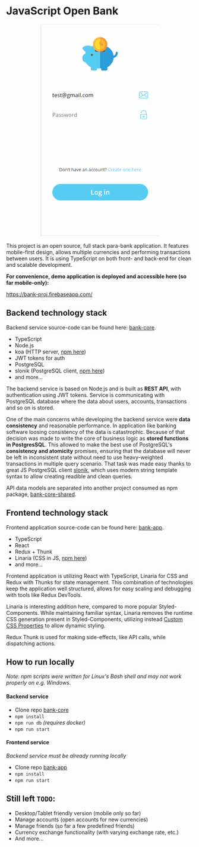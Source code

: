 # JavaScript Open Bank

<p align="center">
  <img src="bank-proj.gif" width="320" height="568">
</p>

This project is an open source, full stack para-bank application. It features mobile-first design, allows multiple currencies and performing transactions between users. It is using TypeScript on both front- and back-end for clean and scalable development.

**For convenience, demo application is deployed and accessible here (so far mobile-only):**

https://bank-proj.firebaseapp.com/

#### 

## Backend technology stack
Backend service source-code can be found here: [bank-core](https://github.com/radoslaw-medryk/bank-core).

- TypeScript
- Node.js
- koa (HTTP server, [npm here](https://www.npmjs.com/package/koa))
- JWT tokens for auth
- PostgreSQL
- slonik (PostgreSQL client, [npm here](https://www.npmjs.com/package/slonik))
- and more...

The backend service is based on Node.js and is built as **REST API**, with authentication using JWT tokens. Service is communicating with PostgreSQL database where the data about users, accounts, transactions and so on is stored.

One of the main concerns while developing the backend service were **data consistency** and reasonable performance. In application like banking software loosing consistency of the data is catastrophic. Because of that decision was made to write the core of business logic as **stored functions in PostgresSQL**. This allowed to make the best use of PostgreSQL's **consistency and atomicity** promises, ensuring that the database will never be left in inconsistent state without need to use heavy-weighted transactions in multiple query scenario. That task was made easy thanks to great JS PostgreSQL client [slonik](https://www.npmjs.com/package/slonik), which uses modern string template syntax to allow creating readible and clean queries.

API data models are separated into another project consumed as npm package, [bank-core-shared](https://github.com/radoslaw-medryk/bank-core-shared).

## Frontend technology stack
Frontend application source-code can be found here: [bank-app](https://github.com/radoslaw-medryk/bank-app).

- TypeScript
- React
- Redux + Thunk
- Linaria (CSS in JS, [npm here](https://www.npmjs.com/package/linaria))
- and more...

Frontend application is utilizing React with TypeScript, Linaria for CSS and Redux with Thunks for state management. This combination of technologies keep the application well structured, allows for easy scaling and debugging with tools like Redux DevTools.

Linaria is interesting addition here, compared to more popular Styled-Components. While maintaining familiar syntax, Linaria removes the runtime CSS generation present in Styled-Components, utilizing instead [Custom CSS Properties](https://developer.mozilla.org/en-US/docs/Web/CSS/--*) to allow dynamic styling.

Redux Thunk is used for making side-effects, like API calls, while dispatching actions.

## How to run locally
*Note: npm scripts were written for Linux's Bash shell and may not work properly on e.g. Windows.*

#### Backend service
- Clone repo [bank-core](https://github.com/radoslaw-medryk/bank-core.git)
- `npm install`
- `npm run db` *(requires docker)*
- `npm run start`

#### Frontend service
*Backend service must be already running locally*
- Clone repo [bank-app](https://github.com/radoslaw-medryk/bank-app.git)
- `npm install`
- `npm run start`

## Still left `TODO`:
- Desktop/Tablet friendly version (mobile only so far)
- Manage accounts (open accounts for new currencies)
- Manage friends (so far a few predefined friends)
- Currency exchange functionality (with varying exchange rate, etc.)
- And more...
